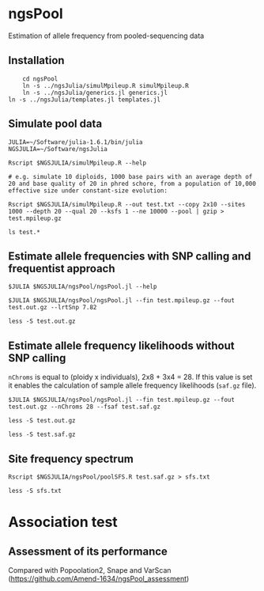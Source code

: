 # ngsPool
Estimation of allele frequency from pooled-sequencing data

## Installation

        cd ngsPool
        ln -s ../ngsJulia/simulMpileup.R simulMpileup.R
        ln -s ../ngsJulia/generics.jl generics.jl
	ln -s ../ngsJulia/templates.jl templates.jl

## Simulate pool data 

```
JULIA=~/Software/julia-1.6.1/bin/julia
NGSJULIA=~/Software/ngsJulia

Rscript $NGSJULIA/simulMpileup.R --help

# e.g. simulate 10 diploids, 1000 base pairs with an average depth of 20 and base quality of 20 in phred schore, from a population of 10,000 effective size under constant-size evolution:

Rscript $NGSJULIA/simulMpileup.R --out test.txt --copy 2x10 --sites 1000 --depth 20 --qual 20 --ksfs 1 --ne 10000 --pool | gzip > test.mpileup.gz

ls test.*
```
	
## Estimate allele frequencies with SNP calling and frequentist approach

```
$JULIA $NGSJULIA/ngsPool/ngsPool.jl --help
```

```
$JULIA $NGSJULIA/ngsPool/ngsPool.jl --fin test.mpileup.gz --fout test.out.gz --lrtSnp 7.82

less -S test.out.gz
```

## Estimate allele frequency likelihoods without SNP calling

`nChroms` is equal to (ploidy x individuals), 2x8 + 3x4 = 28. If this value is set it enables the calculation of sample allele frequency likelihoods (`saf.gz` file).

```
$JULIA $NGSJULIA/ngsPool/ngsPool.jl --fin test.mpileup.gz --fout test.out.gz --nChroms 28 --fsaf test.saf.gz

less -S test.out.gz

less -S test.saf.gz
```

## Site frequency spectrum

```
Rscript $NGSJULIA/ngsPool/poolSFS.R test.saf.gz > sfs.txt

less -S sfs.txt
```

# Association test





## Assessment of its performance
Compared with Popoolation2, Snape and VarScan (https://github.com/Amend-1634/ngsPool_assessment)

